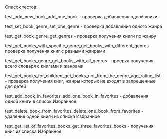 Список тестов:

test_add_new_book_add_one_book - проверка добавления одной кники

test_set_book_genre_set_one_genre - проверка добавления одного жанра

test_get_book_genre_get_genres - проверка получения книги по жанру

test_get_books_with_specific_genre_get_books_with_different_genres - проверка получения книг с разными жанрами

test_get_books_genre_get_books_with_all_genres - проерка получения всего словаря с книгами и жанрами

test_get_books_for_children_get_books_not_from_the_genre_age_rating_list - проверка получения книг, жанры которых не 
входят в запрещенные для детей

test_add_book_in_favorites_add_one_book_in_favorites - добавления одной книги в список Избранное

test_delete_book_from_favorites_delete_one_book_from_favorites - удаление одной книги из списка Избранное

test_get_list_of_favorites_books_get_three_favorites_books - получения книг из списка Избранное
